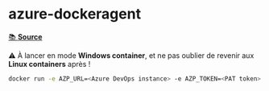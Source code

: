 # azure-dockeragent

[📚 **Source**](https://docs.microsoft.com/en-us/azure/devops/pipelines/agents/docker)

⚠ À lancer en mode **Windows container**, et ne pas oublier de revenir aux **Linux containers** après !

```sh
docker run -e AZP_URL=<Azure DevOps instance> -e AZP_TOKEN=<PAT token> -e AZP_AGENT_NAME=mydockeragent dockeragent:latest
```